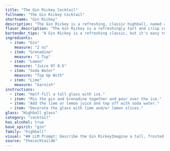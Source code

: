 ```yaml
---
title: "The Gin Rickey Cocktail"
fullname: "The Gin Rickey Cocktail"
shortname: "Gin Rickey"
description: "The Gin Rickey is a refreshing, classic highball, named after its creator, Colonel Rickey. Its origins lie in the late 19th century, when Colonel Rickey, a Washington, D.C. socialite, requested a simple gin and soda water drink with a squeeze of lime. "
flavor_description: "The Gin Rickey is a refreshingly tart and crisp cocktail. Gin's juniper notes shine through, balanced by the tartness of lemon and lime. A subtle sweetness from grenadine adds a touch of complexity, while the soda water provides a clean and bubbly finish. It's a light and invigorating drink, perfect for warm weather. "
bartender_tips: "A Gin Rickey is a refreshing classic, but it's easy to get wrong.  Use a good quality gin, and fresh-squeezed lime juice for the best flavor.  The grenadine is a subtle touch, just a splash for a hint of sweetness.  Chill the glass beforehand, and top with club soda, not tonic.  Garnish with a lime wheel and a sprig of mint for an extra touch of elegance. "
ingredients:
  - item: "Gin"
    measure: "2 oz"
  - item: "Grenadine"
    measure: "1 Tsp"
  - item: "Lemon"
    measure: "Juice Of 0.5"
  - item: "Soda Water"
    measure: "Top Up With"
  - item: "Lime"
    measure: "Garnish"
instructions:
  - item: "Half-fill a tall glass with ice."
  - item: "Mix the gin and Grenadine together and pour over the ice."
  - item: "Add the lime or lemon juice and top off with soda water."
  - item: "Decorate the glass with lime and/or lemon slices."
glass: "Highball glass"
category: "cocktail"
has_alcohol: true
base_spirit: "gin"
family: "highball"
visual: "## LLM Prompt: Describe the Gin RickeyImagine a tall, frosted glass filled with a clear, sparkling liquid.  The liquid is a pale, almost translucent, shade of pink, with tiny bubbles dancing on the surface.  A single lime wedge, sliced thin and gently twisted, rests on the rim of the glass, adding a touch of vibrant green.  The gin, clear and strong, provides a subtle backbone to the refreshing drink, while the grenadine, a delicate red syrup, imparts a subtle sweetness and a rosy hue.  The soda water, effervescent and lively, adds a touch of fizziness and lightness to the final product.  Describe this visual scene in detail, focusing on the interplay of colors, textures, and the overall impression of the Gin Rickey.  What emotions does this drink evoke in you?  Is it elegant, playful, refreshing, or all of the above? "
source: "thecocktaildb"
---
```


